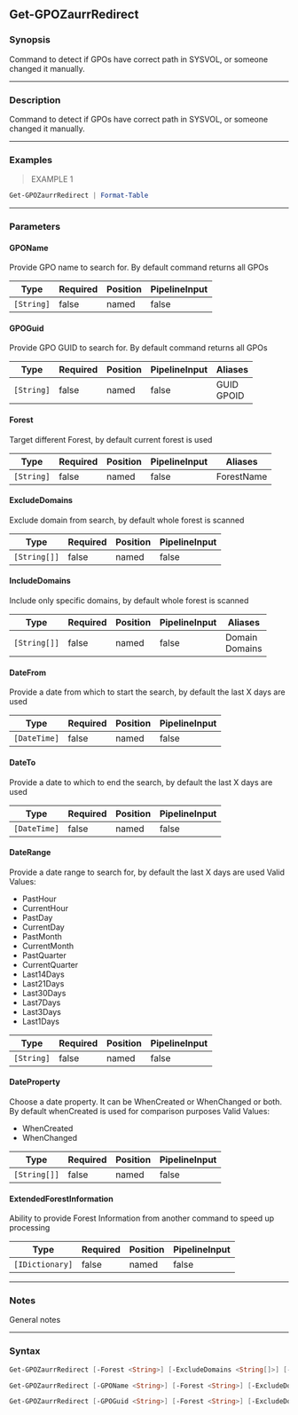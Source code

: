 Get-GPOZaurrRedirect
--------------------

### Synopsis
Command to detect if GPOs have correct path in SYSVOL, or someone changed it manually.

---

### Description

Command to detect if GPOs have correct path in SYSVOL, or someone changed it manually.

---

### Examples
> EXAMPLE 1

```PowerShell
Get-GPOZaurrRedirect | Format-Table
```

---

### Parameters
#### **GPOName**
Provide GPO name to search for. By default command returns all GPOs

|Type      |Required|Position|PipelineInput|
|----------|--------|--------|-------------|
|`[String]`|false   |named   |false        |

#### **GPOGuid**
Provide GPO GUID to search for. By default command returns all GPOs

|Type      |Required|Position|PipelineInput|Aliases       |
|----------|--------|--------|-------------|--------------|
|`[String]`|false   |named   |false        |GUID<br/>GPOID|

#### **Forest**
Target different Forest, by default current forest is used

|Type      |Required|Position|PipelineInput|Aliases   |
|----------|--------|--------|-------------|----------|
|`[String]`|false   |named   |false        |ForestName|

#### **ExcludeDomains**
Exclude domain from search, by default whole forest is scanned

|Type        |Required|Position|PipelineInput|
|------------|--------|--------|-------------|
|`[String[]]`|false   |named   |false        |

#### **IncludeDomains**
Include only specific domains, by default whole forest is scanned

|Type        |Required|Position|PipelineInput|Aliases           |
|------------|--------|--------|-------------|------------------|
|`[String[]]`|false   |named   |false        |Domain<br/>Domains|

#### **DateFrom**
Provide a date from which to start the search, by default the last X days are used

|Type        |Required|Position|PipelineInput|
|------------|--------|--------|-------------|
|`[DateTime]`|false   |named   |false        |

#### **DateTo**
Provide a date to which to end the search, by default the last X days are used

|Type        |Required|Position|PipelineInput|
|------------|--------|--------|-------------|
|`[DateTime]`|false   |named   |false        |

#### **DateRange**
Provide a date range to search for, by default the last X days are used
Valid Values:

* PastHour
* CurrentHour
* PastDay
* CurrentDay
* PastMonth
* CurrentMonth
* PastQuarter
* CurrentQuarter
* Last14Days
* Last21Days
* Last30Days
* Last7Days
* Last3Days
* Last1Days

|Type      |Required|Position|PipelineInput|
|----------|--------|--------|-------------|
|`[String]`|false   |named   |false        |

#### **DateProperty**
Choose a date property. It can be WhenCreated or WhenChanged or both. By default whenCreated is used for comparison purposes
Valid Values:

* WhenCreated
* WhenChanged

|Type        |Required|Position|PipelineInput|
|------------|--------|--------|-------------|
|`[String[]]`|false   |named   |false        |

#### **ExtendedForestInformation**
Ability to provide Forest Information from another command to speed up processing

|Type           |Required|Position|PipelineInput|
|---------------|--------|--------|-------------|
|`[IDictionary]`|false   |named   |false        |

---

### Notes
General notes

---

### Syntax
```PowerShell
Get-GPOZaurrRedirect [-Forest <String>] [-ExcludeDomains <String[]>] [-IncludeDomains <String[]>] [-DateFrom <DateTime>] [-DateTo <DateTime>] [-DateRange <String>] [-DateProperty <String[]>] [-ExtendedForestInformation <IDictionary>] [<CommonParameters>]
```
```PowerShell
Get-GPOZaurrRedirect [-GPOName <String>] [-Forest <String>] [-ExcludeDomains <String[]>] [-IncludeDomains <String[]>] [-DateFrom <DateTime>] [-DateTo <DateTime>] [-DateRange <String>] [-DateProperty <String[]>] [-ExtendedForestInformation <IDictionary>] [<CommonParameters>]
```
```PowerShell
Get-GPOZaurrRedirect [-GPOGuid <String>] [-Forest <String>] [-ExcludeDomains <String[]>] [-IncludeDomains <String[]>] [-DateFrom <DateTime>] [-DateTo <DateTime>] [-DateRange <String>] [-DateProperty <String[]>] [-ExtendedForestInformation <IDictionary>] [<CommonParameters>]
```
